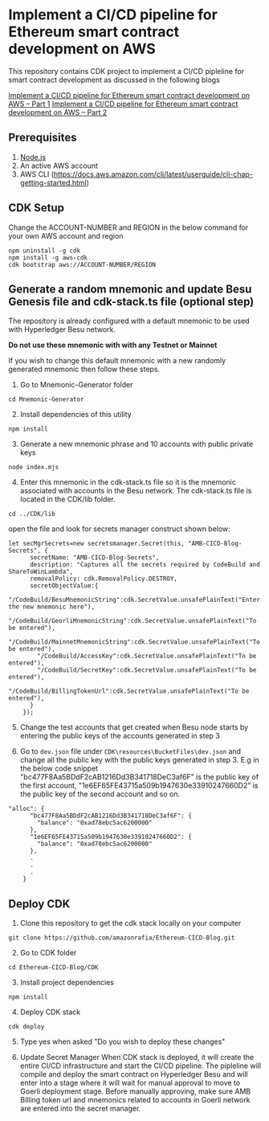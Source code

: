 # Implement a CI/CD pipeline for Ethereum smart contract development on AWS 
This repository contains CDK project to implement a CI/CD pipleline for smart contract development as discussed in the following blogs

[Implement a CI/CD pipeline for Ethereum smart contract development on AWS – Part 1](https://aws.amazon.com/blogs/database/implement-a-ci-cd-pipeline-for-ethereum-smart-contract-development-on-aws-part-1/)
[Implement a CI/CD pipeline for Ethereum smart contract development on AWS – Part 2](https://aws.amazon.com/blogs/database/implement-a-ci-cd-pipeline-for-ethereum-smart-contract-development-on-aws-part-2/)


## Prerequisites

1. [Node.js](https://nodejs.org)
2. An active AWS account
3. AWS CLI (https://docs.aws.amazon.com/cli/latest/userguide/cli-chap-getting-started.html)

## CDK Setup

Change the ACCOUNT-NUMBER and REGION in the below command for your own AWS account and region

```console
npm uninstall -g cdk
npm install -g aws-cdk
cdk bootstrap aws://ACCOUNT-NUMBER/REGION 
```
## Generate a random mnemonic and update Besu Genesis file and cdk-stack.ts file (optional step)
The repository is already configured with a default mnemonic to be used with Hyperledger Besu network. 

**Do not use these mnemonic with with any Testnet or Mainnet**

If you wish to change this default mnemonic with a new randomly generated mnemonic then follow these steps. 

1. Go to Mnemonic-Generator folder 
```console
cd Mnemonic-Generator
```
2. Install dependencies of this utility
```console
npm install
```
3. Generate a new mnemonic phrase and 10 accounts with public private keys
```console
node index.mjs
```
4. Enter this mnemonic in the cdk-stack.ts file so it is the mnemonic associated with accounts in the Besu network. The cdk-stack.ts file is located in the CDK/lib folder.
```console
cd ../CDK/lib
```
open the file and look for secrets manager construct shown below:

```console
let secMgrSecrets=new secretsmanager.Secret(this, "AMB-CICD-Blog-Secrets", {
      secretName: "AMB-CICD-Blog-Secrets",
      description: "Captures all the secrets required by CodeBuild and ShareToWinLambda",
      removalPolicy: cdk.RemovalPolicy.DESTROY,
      secretObjectValue:{
        "/CodeBuild/BesuMnemonicString":cdk.SecretValue.unsafePlainText("Enter the new mnemonic here"),
        "/CodeBuild/GeorliMnemonicString":cdk.SecretValue.unsafePlainText("To be entered"),
        "/CodeBuild/MainnetMnemonicString":cdk.SecretValue.unsafePlainText("To be entered"),
        "/CodeBuild/AccessKey":cdk.SecretValue.unsafePlainText("To be entered"),
        "/CodeBuild/SecretKey":cdk.SecretValue.unsafePlainText("To be entered"),
        "/CodeBuild/BillingTokenUrl":cdk.SecretValue.unsafePlainText("To be entered"),
      }
    });
```

5. Change the test accounts that get created when Besu node starts by entering the public keys of the accounts generated in step 3

6. Go to `dev.json` file under `CDK\resources\BucketFiles\dev.json` and change all the public key with the public keys generated in step 3. E.g in the below code snippet 
    "bc477F8Aa5BDdF2cAB1216Dd3B341718DeC3af6F" is the public key of the first account, 
    "1e6EF65FE43715a509b1947630e33910247660D2" is the public key of the second account and so on. 

```
"alloc": {
      "bc477F8Aa5BDdF2cAB1216Dd3B341718DeC3af6F": {
        "balance": "0xad78ebc5ac6200000"
      },
      "1e6EF65FE43715a509b1947630e33910247660D2": {
        "balance": "0xad78ebc5ac6200000"
      },
      .
      .
      .
    }
```

## Deploy CDK

1. Clone this repository to get the cdk stack locally on your computer

```console
git clone https://github.com/amazonrafia/Ethereum-CICD-Blog.git
```
2. Go to CDK folder
```console
cd Ethereum-CICD-Blog/CDK
```
3. Install project dependencies
```console
npm install
```
4. Deploy CDK stack
```console
cdk deploy
```
5. Type yes when asked "Do you wish to deploy these changes"

6. Update Secret Manager
When CDK stack is deployed, it will create the entire CI/CD infrastructure and start the CI/CD pipeline. The pipleline will compile and deploy the smart contract on Hyperledger Besu and will enter into a stage where it will wait for manual approval to move to Goerli deployment stage. Before manually approving, make sure AMB Billing token url and mnemonics related to accounts in Goerli network are entered into the secret manager. 
